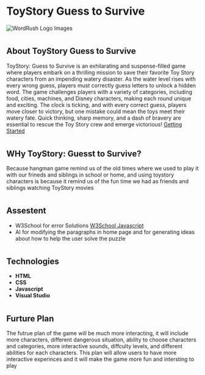 
# <h1>ToyStory Guess to Survive
![WordRush Logo Images](https://i.imgur.com/iFaXEo4.jpeg)

# <h2> About ToyStory Guess to Survive

ToyStory: Guess to Survive is an exhilarating and suspense-filled game where players embark on a thrilling mission to save their favorite Toy Story characters from an impending watery disaster. As the water level rises with every wrong guess, players must correctly guess letters to unlock a hidden word. The game challenges players with a variety of categories, including food, cities, machines, and Disney characters, making each round unique and exciting. The clock is ticking, and with every correct guess, players move closer to victory, but one mistake could mean the toys meet their watery fate. Quick thinking, sharp memory, and a dash of bravery are essential to rescue the Toy Story crew and emerge victorious!
[Getting Started](https://saloom2021.github.io/ToyStory-Guess-To-Survive-Game/)

# <h2> WHy ToyStory: Guesst to Survive?
Because hangman game remind us of the old times where we used to play it with our frineds and siblings in school or home, and using toystory characters is because it remind us of the fun time we had as friends and siblings watching ToyStory movies

# <h2> Assestent
* W3School for error Solutions [W3School Javascript](https://www.w3schools.com/js/default.asp)
* AI for modifying the paragraphs in home page and for generating ideas about how to help the user solve the puzzle

# <h2> Technologies
* **HTML**
* **CSS**
* **Javascript**
* **Visual Studio**

# <h2> Furture Plan
The futrue plan of the game will be much more interacting, it will include more characters, different dangerous situation, ability to choose characters and categories, more interactive sounds, diffculty levels, and different abilities for each characters. This plan will allow users to have more interactive experinces and it will make the game more fun and intersting to play
